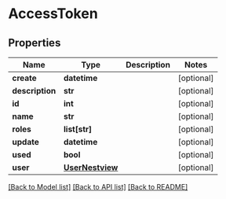 # AccessToken

## Properties
Name | Type | Description | Notes
------------ | ------------- | ------------- | -------------
**create** | **datetime** |  | [optional] 
**description** | **str** |  | [optional] 
**id** | **int** |  | [optional] 
**name** | **str** |  | [optional] 
**roles** | **list[str]** |  | [optional] 
**update** | **datetime** |  | [optional] 
**used** | **bool** |  | [optional] 
**user** | [**UserNestview**](UserNestview.md) |  | [optional] 

[[Back to Model list]](../README.md#documentation-for-models) [[Back to API list]](../README.md#documentation-for-api-endpoints) [[Back to README]](../README.md)



